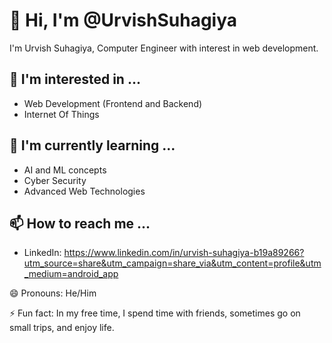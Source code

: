 👋 Hi, I'm @UrvishSuhagiya
=============================

I'm Urvish Suhagiya, Computer Engineer with interest in web development.

👀 I'm interested in ...
------------------------

* Web Development (Frontend and Backend)
* Internet Of Things

🌱 I'm currently learning ...
---------------------------

* AI and ML concepts
* Cyber Security
* Advanced Web Technologies

📫 How to reach me ...
---------------------

* LinkedIn: https://www.linkedin.com/in/urvish-suhagiya-b19a89266?utm_source=share&utm_campaign=share_via&utm_content=profile&utm_medium=android_app

😄 Pronouns: He/Him

⚡ Fun fact: In my free time, I spend time with friends, sometimes go on small trips, and enjoy life.
